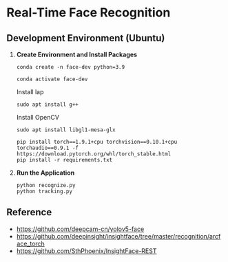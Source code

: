 # Real-Time Face Recognition

## Development Environment (Ubuntu)

1. **Create Environment and Install Packages**

   ```shell
   conda create -n face-dev python=3.9
   ```

   ```shell
   conda activate face-dev
   ```

   Install lap

   ```
   sudo apt install g++
   ```

   Install OpenCV

   ```
   sudo apt install libgl1-mesa-glx
   ```

   ```shell
   pip install torch==1.9.1+cpu torchvision==0.10.1+cpu torchaudio==0.9.1 -f https://download.pytorch.org/whl/torch_stable.html
   pip install -r requirements.txt
   ```

2. **Run the Application**
   ```
   python recognize.py
   python tracking.py
   ```

## Reference

- https://github.com/deepcam-cn/yolov5-face
- https://github.com/deepinsight/insightface/tree/master/recognition/arcface_torch
- https://github.com/SthPhoenix/InsightFace-REST
